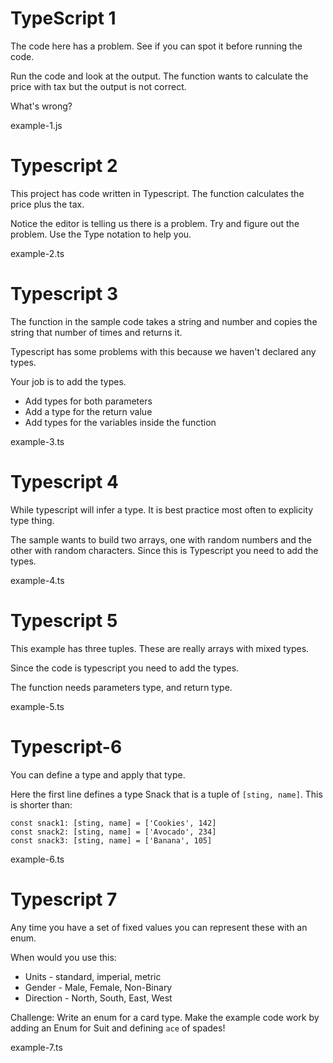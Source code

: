# TypeScript 1

The code here has a problem. See if you can spot it before running the code. 

Run the code and look at the output. The function wants to calculate the price with tax but the output is not correct. 

What's wrong? 

example-1.js

# Typescript 2

This project has code written in Typescript. The function calculates the price plus the tax. 

Notice the editor is telling us there is a problem. Try and figure out the problem. Use the Type notation to help you. 

example-2.ts

# Typescript 3

The function in the sample code takes a string and number and copies the string that number of times and returns it. 

Typescript has some problems with this because we haven't declared any types. 

Your job is to add the types. 

- Add types for both parameters
- Add a type for the return value
- Add types for the variables inside the function

example-3.ts

# Typescript 4

While typescript will infer a type. It is best practice most often to explicity type thing. 

The sample wants to build two arrays, one with random numbers and the other with random characters. Since this is Typescript you need to add the types.

example-4.ts

# Typescript 5

This example has three tuples. These are really arrays with mixed types. 

Since the code is typescript you need to add the types. 

The function needs parameters type, and return type. 

example-5.ts

# Typescript-6

You can define a type and apply that type. 

Here the first line defines a type Snack that is a tuple of `[sting, name]`. This is shorter than: 

```
const snack1: [sting, name] = ['Cookies', 142]
const snack2: [sting, name] = ['Avocado', 234]
const snack3: [sting, name] = ['Banana', 105]
```

example-6.ts

# Typescript 7

Any time you have a set of fixed values you can represent these with an enum. 

When would you use this: 

- Units - standard, imperial, metric
- Gender - Male, Female, Non-Binary
- Direction - North, South, East, West

Challenge: Write an enum for a card type. Make the example code work by adding an Enum for Suit and defining `ace` of spades!

example-7.ts
